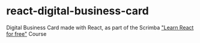 # react-digital-business-card
Digital Business Card made with React, as part of the Scrimba ["Learn React for free"](https://scrimba.com/learn/learnreact) Course
